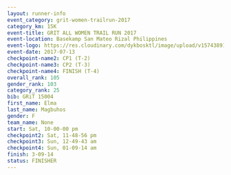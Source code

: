 ```yaml
---
layout: runner-info 
event_category: grit-women-trailrun-2017 
category_km: 15K 
event-title: GRIT ALL WOMEN TRAIL RUN 2017 
event-location: Basekamp San Mateo Rizal Philippines 
event-logo: https://res.cloudinary.com/dykbosktl/image/upload/v1574389137/Logo/a04c0-grit-logo_yxzsau.png 
event-date: 2017-07-13 
checkpoint-name2: CP1 (T-2) 
checkpoint-name3: CP2 (T-3) 
checkpoint-name4: FINISH (T-4) 
overall_rank: 105
gender_rank: 103
category_rank: 25
bib: GRiT 15004
first_name: Elma
last_name: Magbuhos
gender: F
team_name: None
start: Sat, 10-00-00 pm
checkpoint2: Sat, 11-48-56 pm
checkpoint3: Sun, 12-49-43 am
checkpoint4: Sun, 01-09-14 am
finish: 3-09-14
status: FINISHER
---
```

